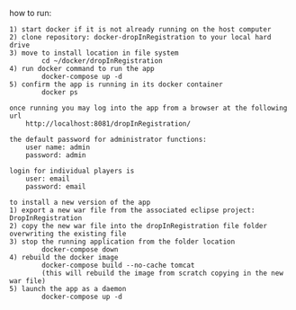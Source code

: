 how to run:

	1) start docker if it is not already running on the host computer
	2) clone repository: docker-dropInRegistration to your local hard drive
	3) move to install location in file system
			cd ~/docker/dropInRegistration
	4) run docker command to run the app
			docker-compose up -d
	5) confirm the app is running in its docker container
			docker ps
	
	once running you may log into the app from a browser at the following url
		http://localhost:8081/dropInRegistration/
		
	the default password for administrator functions:
		user name: admin
		password: admin
	
	login for individual players is 
		user: email
		password: email
		
	to install a new version of the app
	1) export a new war file from the associated eclipse project: DropInRegistration
	2) copy the new war file into the dropInRegistration file folder overwriting the existing file
	3) stop the running application from the folder location
			docker-compose down
	4) rebuild the docker image
			docker-compose build --no-cache tomcat
			(this will rebuild the image from scratch copying in the new war file)
	5) launch the app as a daemon
			docker-compose up -d
	
	
	